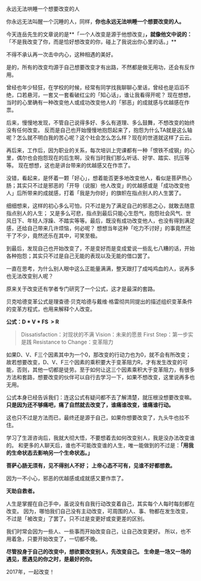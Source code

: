 永远无法哄睡一个想要改变的人

你永远无法叫醒一个沉睡的人，同样，**你也永远无法哄睡一个想要改变的人。**


今天连岳先生的文章说的是**「一个人改变是源于他想改变」**，就像他文中说的：**「不是我改变了你，而是恰好想改变的你，碰上了我说出你心里的话。」**

不得不承认再一次击中内心，这种相遇的美好。


是的，所有的改变均源于自己想要改变才有出路，不然都是做无用功，还会有反作用。

曾经也年少轻狂，在学校的时候，经常有同学找我聊聊心里话，曾经也是滔滔不绝，口若悬河，一套又一套看破红尘的「知心话」，谁让我看得开呢？
现在想想，当时的心里确有一种改变他人或成功改变他人的「邪恶」的成就感与优越感在作祟。

后来，慢慢地发现，不管自己说得多好、多么有道理、多么鼓舞，不想改变的始终没有任何改变。
反而是自己也开始慢慢地抱怨起来了，抱怨为什么TA就是这么轴呢？怎么就不明白我的苦心呢？这个社会怎么怎么样？现在的世道就这样了云云。

再后来，工作后，因为职业的关系，每次培训上完课都有一种「恨铁不成钢」的心里，偶尔也会抱怨现在的后生啊，没有当时我们那么听话、好学、踏实、抗压等等。
现在想想，这也是讲台带来的优越感又在作祟了。


没错，看起来，是怀着一颗「好心」，想着能否更多地改变他人，看似是菩萨热心肠；其实只不过是邪恶的「开导（说服）他人改变」的优越感或是「成功改变他人」后所带来的成就感，打着「我是为你好」的旗帜在指点别人的人生罢了。

细细想来，这样的初心多么可怕，只不过是为了满足自己的邪恶之心，就敢去随意指点别人的人生；
又是多么可悲，指点到最后只能心生怨气，抱怨社会风气、世风日下、年轻人浮躁、不踏实等等。最后，既没有成功改变他人，也没有得到满足感，还给自己带来几许烦恼，何必呢？
想想当年这种「吃力不讨好」的事竟然还干了不少，竟然还乐在其中，可笑至极。

到最后，发现自己也开始改变了，不是变好而是变成爱说一些乱七八糟的话，开始各种抱怨；其实只不过是自己无能的表现以及无能的借口罢了。


一直在思考，为什么别人眼中这么正能量满满，整天跟打了成吨鸡血的人，说再多也无法改变别人呢？

原来关于改变还有学者专门研究了一个公式，这才是最深的套路。

贝克哈德变革公式是理查德·贝克哈德与戴维·格雷彻共同提出的描述组织变革条件的变革方程式，也用来解释个人改变。

**公式：D * V * FS  > R**

>Dissatisfaction：对现状的不满
Vision：未来的愿景
First Step：第一步实是践
Resistance to Change：变革阻力

如果D、V、F三个因素其中为一个0，那改变的行动力也为0，就不会有所改变；故若想要改变，D、V、F三个因素的乘积要大于变革阻力R，才有发生改变的可能，否则，其他一切都是徒劳。至于如何让这三个因素乘积大于变革阻力，有很多方法和套路，想要改变的伙伴可以自行去学习一下，如果不想改变，这里说再多也无用。

公式本身已经告诉我们：连这公式有疑问都不去了解清楚，就压根没想要改变嘛。
**只是因为还不够痛吧，痛了自然就去改变了，谁痛谁改变，谁痛谁行动。**


这也只不过是方法而已，最终还是源于自己，如果你想要改变了，九头牛也拉不住。


学习了生涯咨询后，我就大彻大悟，不要想着去如何改变别人，我是没办法改变谁的。
和更多的人聊天后，谁也不可能改变谁的人生，唯一能做到的不过是：**「用我的生命状态去影响另一个生命状态。」**


**菩萨心肠无须有，见不得别人不好；**
**上帝心态不可有，见谁不好都想救。**

因为一不小心，邪恶的优越感或成就感又要作祟了。

**天助自救者。**

人生是掌握在自己手中，虽说没有自我行动改变着自己，其实每个人每时每刻都在改变。
因为，哪怕我们自己没有主动改变，可周围的人、事、物都在发生改变，不过是「被改变」了罢了。只不过是变更好或变更差的区别。


我们时常会因为一些人、一些事而开始改变自己，让自己改变更好。
所以，也不用着急，只要开始改变了，一切都不晚。

**尽管投身于自己的改变中，想欲要改变别人，先改变自己。**
**生命是一场又一场的遇见，愿遇见的你之时，是最好的你。**

2017年，一起改变！
